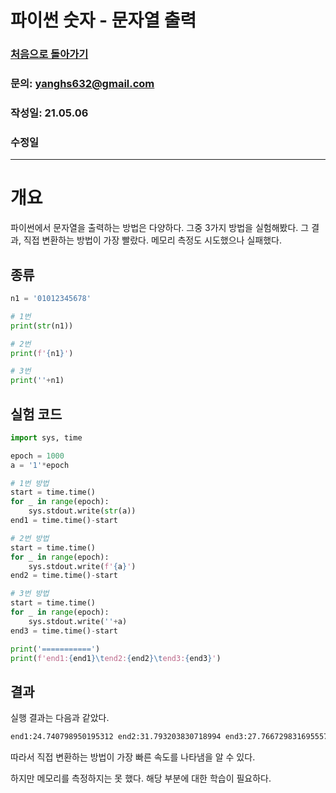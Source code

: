 # 파이썬 숫자 - 문자열 출력

### [처음으로 돌아가기](../README.md)
### 문의: yanghs632@gmail.com
### 작성일: 21.05.06
### 수정일

---
# 개요
파이썬에서 문자열을 출력하는 방법은 다양하다. 그중 3가지 방법을 실험해봤다. 그 결과, 직접 변환하는 방법이 가장 빨랐다. 메모리 측정도 시도했으나 실패했다.

## 종류
```python
n1 = '01012345678'

# 1번
print(str(n1))

# 2번
print(f'{n1}')

# 3번
print(''+n1)
```

## 실험 코드
```python
import sys, time

epoch = 1000
a = '1'*epoch

# 1번 방법
start = time.time()
for _ in range(epoch):
    sys.stdout.write(str(a))
end1 = time.time()-start

# 2번 방법
start = time.time()
for _ in range(epoch):
    sys.stdout.write(f'{a}')
end2 = time.time()-start

# 3번 방법
start = time.time()
for _ in range(epoch):
    sys.stdout.write(''+a)
end3 = time.time()-start

print('===========')
print(f'end1:{end1}\tend2:{end2}\tend3:{end3}')
```

## 결과
실행 결과는 다음과 같았다.
```sh
end1:24.740798950195312 end2:31.793203830718994 end3:27.766729831695557      
```
따라서 직접 변환하는 방법이 가장 빠른 속도를 나타냄을 알 수 있다.

하지만 메모리를 측정하지는 못 했다. 해당 부분에 대한 학습이 필요하다.